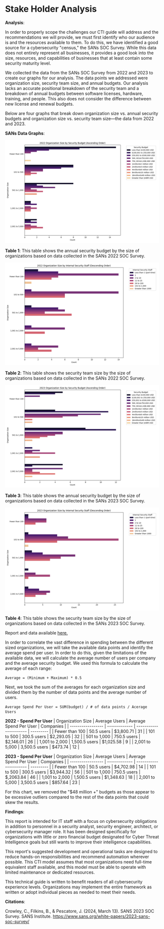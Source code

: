 # Stake Holder Analysis

**Analysis**:

In order to properly scope the challenges our CTI guide will address and the recommendations we will provide, we must first identify who our audience is and the resources available to them. To do this, we have identified a good source for a cybersecurity "census," the SANs SOC Survey. While this data does not entirely represent all businesses, it provides a good look into the size, resources, and capabilities of businesses that at least contain some security maturity level. 

We collected the data from the SANs SOC Survey from 2022 and 2023 to create our graphs for our analysis. The data points we addressed were organization size, security team size, and annual budgets. Our analysis lacks an accurate positional breakdown of the security team and a breakdown of annual budgets between software licenses, hardware, training, and people. This also does not consider the difference between new license and renewal budgets. 

Below are four graphs that break down organization size vs. annual security budgets and organization size vs. security team size—the data from 2022 and 2023. 

**SANs Data Graphs**:
<div class="align-center">
	<img src="./images/2022-OrgbyBudget.png" alt="what am I doing here?">
<div>

**Table 1**: This table shows the annual security budget by the size of organizations based on data collected in the SANs 2022 SOC Survey.

<div class="align-center">
	<img src="./images/2022-OrgbySecSize.png" alt="what am I doing here?">
<div>

**Table 2**: This table shows the security team size by the size of organizations based on data collected in the SANs 2022 SOC Survey.

<div class="align-center">
	<img src="./images/2023-OrgbyBudget.png" alt="what am I doing here?">
<div>

**Table 3**: This table shows the annual security budget by the size of organizations based on data collected in the SANs 2023 SOC Survey.

<div class="align-center">
	<img src="./images/2023-OrgbySecSize.png" alt="what am I doing here?">
<div>

**Table 4**: This table shows the security team size by the size of organizations based on data collected in the SANs 2023 SOC Survey.

Report and data available [here.](https://soc-survey.com/)

In order to correlate the vast difference in spending between the different sized organizations, we will take the available data points and identify the average spend per user. In order to do this, given the limitations of the available data, we will calculate the average number of users per company and the average security budget. We used this formula to calculate the average of each range:

```
Average = (Minimum + Maximum) * 0.5
```

Next, we took the sum of the averages for each organization size and divided them by the number of data points and the average number of users.

```
Average Spend Per User = SUM(budget) / # of data points / Acerage Users
```

**2022 - Spend Per User**
| Organization Size | Average Users | Average Spend Per User | Companies |
| ----------------- | ------------- | ---------------------- | --------- |
| Fewer than 100 | 50.5 users | $3,800.71 | 31 |
| 101 to 500 | 300.5 users | $2,293.05 | 32 |
| 501 to 1,000 | 750.5 users | $2,146.01 | 26 |
| 1,001 to 2,000 | 1,500.5 users | $1,025.58 | 9 |
| 2,001 to 5,000 | 3,500.5 users | $473.74 | 12 |

**2023 - Spend Per User**
| Organization Size | Average Users | Average Spend Per User | Companies |
| ----------------- | ------------- | ---------------------- | --------- |
| Fewer than 100 | 50.5 users | $4,702.98 | 14 |
| 101 to 500 | 300.5 users | $3,944.32 | 56 |
| 501 to 1,000 | 750.5 users | $,2063.84 | 46 |
| 1,001 to 2,000 | 1,500.5 users | $1,348.63 | 18 |
| 2,001 to 5,000 | 3,500.5 users | $857.64 | 23 |

For this chart, we removed the "$48 million +" budgets as those appear to be excessive outliers compared to the rest of the data points that could skew the results.

**Findings**: 

This report is intended for IT staff with a focus on cybersecurity obligations in addition to personnel in a security analyst, security engineer, architect, or cybersecurity manager role. It has been designed specifically for organizations with little or zero financial budget designated for Cyber Threat Intelligence goals but still wants to improve their intelligence capabilities. 

This report's suggested development and operational tasks are designed to reduce hands-on responsibilities and recommend automation wherever possible. This CTI model assumes that most organizations need full-time equivalent staff available, and this model must be able to operate with limited maintenance or dedicated resources. 

This technical guide is written to benefit readers of all cybersecurity experience levels. Organizations may implement the entire framework as written or adopt individual pieces as needed to meet their needs. 

**Citations**: 

Crowley, C., Filkins, B., & Pescatore, J. (2024, March 13). SANS 2023 SOC Survey. SANS Institute. https://www.sans.org/white-papers/2023-sans-soc-survey/ 